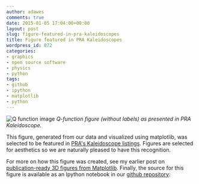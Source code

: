 ```yaml
---
author: adawes
comments: true
date: 2015-01-05 17:04:00+00:00
layout: post
slug: figure-featured-in-pra-kaleidoscopes
title: Figure featured in PRA Kaleidoscopes
wordpress_id: 872
categories:
- graphics
- open source software
- physics
- python
tags:
- github
- ipython
- matplotlib
- python
---
```


![Q function image](https://dawes.files.wordpress.com/2015/01/prav90i0509.png)
*Q-function figure (without labels) as presented in PRA Kaleidoscope.*

This figure, generated from our data and visualized using matplotlib, was selected to be featured in [PRA's Kaleidoscope listings](https://journals.aps.org/pra/kaleidoscope/pra/90/5/053818). Figures are selected for aesthetics so we are naturally pleased to have this recognition.

For more on how this figure was created, see my earlier post on [publication-ready 3D figures from Matplotlib](https://dawes.wordpress.com/2014/06/27/publication-ready-3d-figures-from-matplotlib/). Finally, the source for this figure is available as an Ipython notebook in our [github repository](https://github.com/DawesLab/CCDimage/blob/master/Q%20function%20graphs%20for%20paper.ipynb):  
